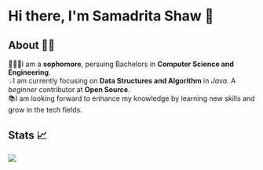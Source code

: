 # Hi there, I'm Samadrita Shaw 👋
## About 👩🏻
👩🏽‍🎓I am a **sophomore**, persuing Bachelors in **Computer Science and Engineering**. <br>
💡I am currently focusing on **Data Structures and Algorithm** in *Java*. A *beginner* contributor at **Open Source**. <br>
📚I am looking forward to enhance my knowledge by learning new skills and grow in the tech fields.

## Stats 📈
<img 
   src="https://github-readme-stats.vercel.app/api?username=Samadrita-Shaw&show_icons=true&theme=tokyonight"
     />
